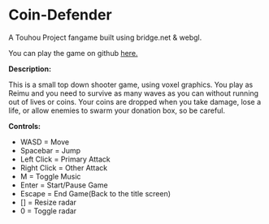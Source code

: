 # Coin-Defender
A Touhou Project fangame built using bridge.net & webgl.

You can play the game on github [here.](https://rsgmaker.github.io/Coin-Defender/www/game.html)

**Description:**

This is a small top down shooter game, using voxel graphics.
You play as Reimu and you need to survive as many waves as you can without running out of lives or coins. Your coins are dropped when you take damage, lose a life, or allow enemies to swarm your donation box, so be careful.

**Controls:**
* WASD = Move
* Spacebar = Jump
* Left Click = Primary Attack
* Right Click = Other Attack
* M = Toggle Music
* Enter = Start/Pause Game
* Escape = End Game(Back to the title screen)
* [] = Resize radar
* 0 = Toggle radar
